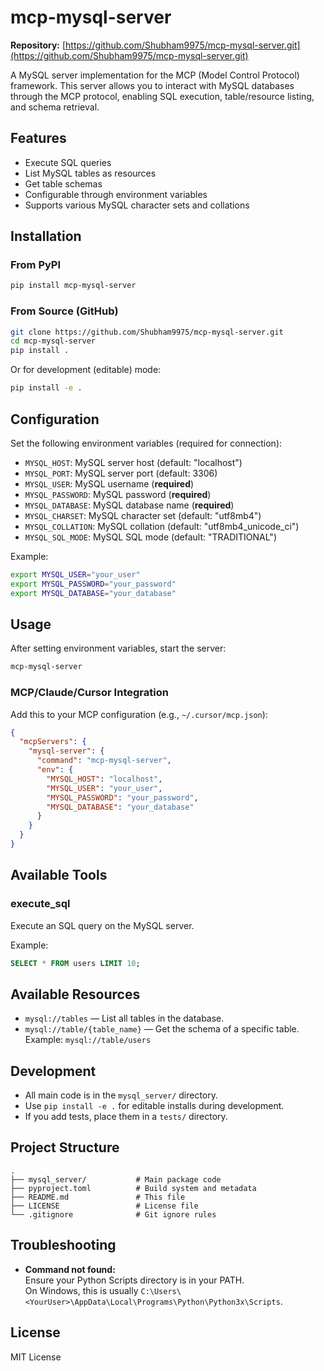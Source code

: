 # mcp-mysql-server

**Repository:** [https://github.com/Shubham9975/mcp-mysql-server.git](https://github.com/Shubham9975/mcp-mysql-server.git)

A MySQL server implementation for the MCP (Model Control Protocol) framework. This server allows you to interact with MySQL databases through the MCP protocol, enabling SQL execution, table/resource listing, and schema retrieval.

## Features

- Execute SQL queries
- List MySQL tables as resources
- Get table schemas
- Configurable through environment variables
- Supports various MySQL character sets and collations

## Installation

### From PyPI

```bash
pip install mcp-mysql-server
```

### From Source (GitHub)

```bash
git clone https://github.com/Shubham9975/mcp-mysql-server.git
cd mcp-mysql-server
pip install .
```
Or for development (editable) mode:
```bash
pip install -e .
```

## Configuration

Set the following environment variables (required for connection):

- `MYSQL_HOST`: MySQL server host (default: "localhost")
- `MYSQL_PORT`: MySQL server port (default: 3306)
- `MYSQL_USER`: MySQL username (**required**)
- `MYSQL_PASSWORD`: MySQL password (**required**)
- `MYSQL_DATABASE`: MySQL database name (**required**)
- `MYSQL_CHARSET`: MySQL character set (default: "utf8mb4")
- `MYSQL_COLLATION`: MySQL collation (default: "utf8mb4_unicode_ci")
- `MYSQL_SQL_MODE`: MySQL SQL mode (default: "TRADITIONAL")

Example:
```bash
export MYSQL_USER="your_user"
export MYSQL_PASSWORD="your_password"
export MYSQL_DATABASE="your_database"
```

## Usage

After setting environment variables, start the server:

```bash
mcp-mysql-server
```

### MCP/Claude/Cursor Integration

Add this to your MCP configuration (e.g., `~/.cursor/mcp.json`):

```json
{
  "mcpServers": {
    "mysql-server": {
      "command": "mcp-mysql-server",
      "env": {
        "MYSQL_HOST": "localhost",
        "MYSQL_USER": "your_user",
        "MYSQL_PASSWORD": "your_password",
        "MYSQL_DATABASE": "your_database"
      }
    }
  }
}
```

## Available Tools

### execute_sql

Execute an SQL query on the MySQL server.

Example:
```sql
SELECT * FROM users LIMIT 10;
```

## Available Resources

- `mysql://tables` — List all tables in the database.
- `mysql://table/{table_name}` — Get the schema of a specific table. Example: `mysql://table/users`

## Development

- All main code is in the `mysql_server/` directory.
- Use `pip install -e .` for editable installs during development.
- If you add tests, place them in a `tests/` directory.

## Project Structure

```
.
├── mysql_server/           # Main package code
├── pyproject.toml          # Build system and metadata
├── README.md               # This file
├── LICENSE                 # License file
└── .gitignore              # Git ignore rules
```

## Troubleshooting

- **Command not found:**  
  Ensure your Python Scripts directory is in your PATH.  
  On Windows, this is usually `C:\Users\<YourUser>\AppData\Local\Programs\Python\Python3x\Scripts`.

## License

MIT License
